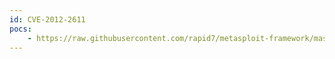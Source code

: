 ```yaml
---
id: CVE-2012-2611
pocs:
    - https://raw.githubusercontent.com/rapid7/metasploit-framework/master/modules/exploits/windows/misc/sap_netweaver_dispatcher.rb
---
```


